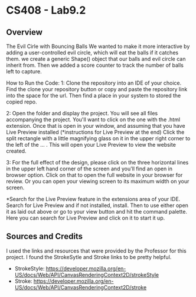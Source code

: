 # CS408 - Lab9.2

## Overview

The Evil Cirle with Bouncing Balls
We wanted to make it more interactive by adding a user-controlled evil circle, which will eat the balls if it catches them. we create a generic Shape() object that our balls and evil circle can inherit from. Then we added a score counter to track the number of balls left to capture.

How to Run the Code:
1: Clone the repository into an IDE of your choice. Find the clone your repository button or copy and paste the repository link into the space for the url. Then find a place in your system to stored the copied repo. 

2: Open the folder and display the project. You will see all files accompanying the project. You'll want to click on the one with the .html extension. Once that is open in your window, and assuming that you have Live Preview installed (*instructions for Live Preview at the end) Click the split rectangle with a little magnifying glass on it in the upper right corner to the left of the ... . This will open your Live Preview to view the website created.

3: For the full effect of the design, please click on the three horizontal lines in the upper left hand corner of the screen and you'll find an open in browser option. Click on that to open the full website in your browser for review. Or you can open your viewing screen to its maximum width on your screen.

*Search for the Live Preview feature in the extensions area of your IDE. Search for Live Preview and if not installed, install. Then to use either open it as laid out above or go to your view button and hit the command palette. Here you can search for Live Preview and click on it to start it up.

## Sources and Credits

I used the links and resources that were provided by the Professor for this project. I found the StrokeSytle and Stroke links to be pretty helpful.

- StrokeStyle: https://developer.mozilla.org/en-US/docs/Web/API/CanvasRenderingContext2D/strokeStyle
- Stroke: https://developer.mozilla.org/en-US/docs/Web/API/CanvasRenderingContext2D/stroke
